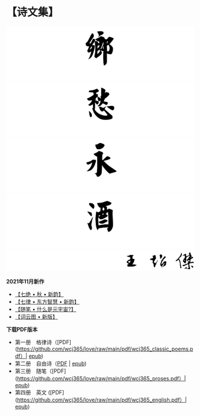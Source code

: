 # 【诗文集】

![乡](_static/images/xiang.PNG)
![愁](_static/images/chou.PNG)
![永](_static/images/yong.PNG)
![酒](_static/images/jiu.PNG)
![作者王超杰](_static/images/signature.PNG)

**2021年11月新作**

- [【七绝 • 秋 • 新韵】](classic_poems/qi_jue/41.md)
- [【七律 • 东方智慧 • 新韵】](classic_poems/qi_lv/18.md)
- [【随笔 • 什么是元宇宙?】](proses/politics/35.md)
- [【词云图 • 新版】](004_word_cloud.md)

**下载PDF版本**

- 第一册　格律诗（[PDF](https://github.com/wcj365/love/raw/main/pdf/wcj365_classic_poems.pdf）| [epub](https://github.com/wcj365/love/raw/main/pdf/wcj365_classic_poems.epub))
- 第二册　自由诗（[PDF](https://github.com/wcj365/love/raw/main/pdf/wcj365_modern_poems.pdf) | [epub](https://github.com/wcj365/love/raw/main/pdf/wcj365_modern_poems.pdf))
- 第三册　随笔（[PDF](https://github.com/wcj365/love/raw/main/pdf/wcj365_proses.pdf）| [epub](https://github.com/wcj365/love/raw/main/pdf/wcj365_proses.epub))
- 第四册　英文 ([PDF](https://github.com/wcj365/love/raw/main/pdf/wcj365_english.pdf）| [epub](https://github.com/wcj365/love/raw/main/pdf/wcj365_english.epub))
